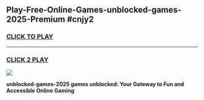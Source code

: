 
## Play-Free-Online-Games-unblocked-games-2025-Premium #cnjy2
<h3>
<a href="https://premium.freeplayer.one?title=unblocked-games-2025&ref=8M">CLICK TO PLAY</a></h3>
<hr>

<h3>
<a href="https://premium.freeplayer.one?title=unblocked-games-2025&ref=8M">CLICK 2 PLAY</a>
  
</h3>

<a href="https://premium.freeplayer.one?title=unblocked-games-2025&ref=8M"><img src="https://clearcache.store/games.png"></a>


**unblocked-games-2025 games unblocked: Your Gateway to Fun and Accessible Online Gaming**
